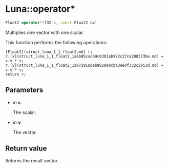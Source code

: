 # Luna::operator*

```c++
Float2 operator*(f32 s, const Float2 &v)
```

Multiplies one vector with one scalar. 

This function performs the following operations: 
```
[Float2](struct_luna_1_1_float2.md) r;
r.[x](struct_luna_1_1_float2_1a6b05cac69c0301ab972c27ce208373be.md) = v.x * s;
r.[y](struct_luna_1_1_float2_1ab7291adeb8828a0cba3aedf332c2053d.md) = v.y * s;
return r;
```


## Parameters
* *in* **s**

    The scalar. 

* *in* **v**

    The vector. 

## Return value
Returns the result vector. 

